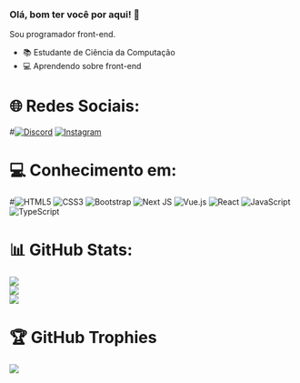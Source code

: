 ### Olá, bom ter você por aqui! 👋
Sou programador front-end.

- 📚 Estudante de Ciência da Computação
- 💻 Aprendendo sobre front-end



# 🌐 Redes Sociais:
#[![Discord](https://img.shields.io/badge/Discord-%237289DA.svg?logo=discord&logoColor=white)](https://discord.gg/ⅅebussi#4842) [![Instagram](https://img.shields.io/badge/Instagram-%23E4405F.svg?logo=Instagram&logoColor=white)](https://instagram.com/debussi_) 

# 💻 Conhecimento em:
#![HTML5](https://img.shields.io/badge/html5-%23E34F26.svg?style=flat&logo=html5&logoColor=white) ![CSS3](https://img.shields.io/badge/css3-%231572B6.svg?style=flat&logo=css3&logoColor=white) ![Bootstrap](https://img.shields.io/badge/bootstrap-%23563D7C.svg?style=flat&logo=bootstrap&logoColor=white) ![Next JS](https://img.shields.io/badge/Next-black?style=flat&logo=next.js&logoColor=white) ![Vue.js](https://img.shields.io/badge/vuejs-%2335495e.svg?style=flat&logo=vuedotjs&logoColor=%234FC08D) ![React](https://img.shields.io/badge/react-%2320232a.svg?style=flat&logo=react&logoColor=%2361DAFB) ![JavaScript](https://img.shields.io/badge/javascript-%23323330.svg?style=flat&logo=javascript&logoColor=%23F7DF1E) ![TypeScript](https://img.shields.io/badge/typescript-%23007ACC.svg?style=flat&logo=typescript&logoColor=white)
# 📊 GitHub Stats:
![](https://github-readme-stats.vercel.app/api?username=rdebussi&theme=tokyonight&hide_border=true&include_all_commits=false&count_private=false)<br/>
![](https://github-readme-streak-stats.herokuapp.com/?user=rdebussi&theme=tokyonight&hide_border=true)<br/>
![](https://github-readme-stats.vercel.app/api/top-langs/?username=rdebussi&theme=tokyonight&hide_border=true&include_all_commits=false&count_private=false&layout=compact)

# 🏆 GitHub Trophies
![](https://github-profile-trophy.vercel.app/?username=rdebussi&theme=tokyonight&no-frame=true&no-bg=false&margin-w=4)

<!-- Proudly created with GPRM ( https://gprm.itsvg.in ) -->

